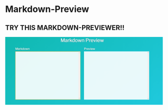 # Markdown-Preview

## TRY THIS MARKDOWN-PREVIEWER!!
[![image](ss.png)](https://qwerty-123456-ui.github.io/Markdown-Preview/)
